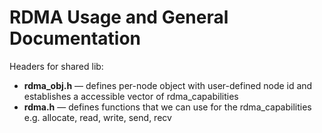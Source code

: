 # RDMA Usage and General Documentation
Headers for shared lib: 
- **rdma_obj.h** — defines per-node object with user-defined node id and establishes a accessible vector of rdma_capabilities
- **rdma.h** — defines functions that we can use for the rdma_capabilities e.g. allocate, read, write, send, recv

